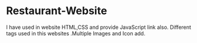 # Restaurant-Website
I have used in website HTML,CSS and provide JavaScript link also. Different  tags used in this websites .Multiple Images and Icon add.
